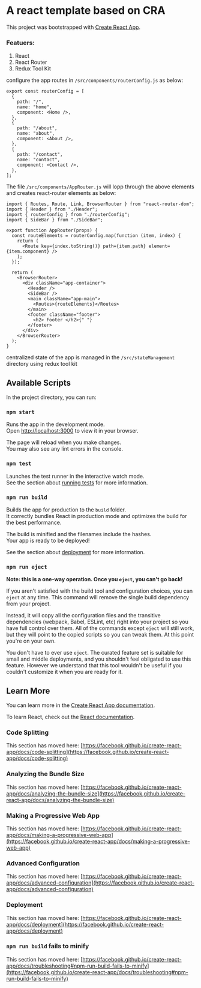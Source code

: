 # A react template based on CRA

This project was bootstrapped with [Create React App](https://github.com/facebook/create-react-app).

### Featuers:

1. React
2. React Router
3. Redux Tool Kit

configure the app routes in `/src/components/routerConfig.js` as below:

```
export const routerConfig = [
  {
    path: "/",
    name: "home",
    component: <Home />,
  },
  {
    path: "/about",
    name: "about",
    component: <About />,
  },
  {
    path: "/contact",
    name: "contact",
    component: <Contact />,
  },
];

```

The file `/src/components/AppRouter.js` will lopp through the above elements and creates react-router elements as below:

```
import { Routes, Route, Link, BrowserRouter } from "react-router-dom";
import { Header } from "./Header";
import { routerConfig } from "./routerConfig";
import { SideBar } from "./SideBar";

export function AppRouter(props) {
  const routeElements = routerConfig.map(function (item, index) {
    return (
      <Route key={index.toString()} path={item.path} element={item.component} />
    );
  });

  return (
    <BrowserRouter>
      <div className="app-container">
        <Header />
        <SideBar />
        <main className="app-main">
          <Routes>{routeElements}</Routes>
        </main>
        <footer className="footer">
          <h2> Footer </h2>{" "}
        </footer>
      </div>
    </BrowserRouter>
  );
}

```

centralized state of the app is managed in the `/src/stateManagement` directory using redux tool kit

## Available Scripts

In the project directory, you can run:

### `npm start`

Runs the app in the development mode.\
Open [http://localhost:3000](http://localhost:3000) to view it in your browser.

The page will reload when you make changes.\
You may also see any lint errors in the console.

### `npm test`

Launches the test runner in the interactive watch mode.\
See the section about [running tests](https://facebook.github.io/create-react-app/docs/running-tests) for more information.

### `npm run build`

Builds the app for production to the `build` folder.\
It correctly bundles React in production mode and optimizes the build for the best performance.

The build is minified and the filenames include the hashes.\
Your app is ready to be deployed!

See the section about [deployment](https://facebook.github.io/create-react-app/docs/deployment) for more information.

### `npm run eject`

**Note: this is a one-way operation. Once you `eject`, you can't go back!**

If you aren't satisfied with the build tool and configuration choices, you can `eject` at any time. This command will remove the single build dependency from your project.

Instead, it will copy all the configuration files and the transitive dependencies (webpack, Babel, ESLint, etc) right into your project so you have full control over them. All of the commands except `eject` will still work, but they will point to the copied scripts so you can tweak them. At this point you're on your own.

You don't have to ever use `eject`. The curated feature set is suitable for small and middle deployments, and you shouldn't feel obligated to use this feature. However we understand that this tool wouldn't be useful if you couldn't customize it when you are ready for it.

## Learn More

You can learn more in the [Create React App documentation](https://facebook.github.io/create-react-app/docs/getting-started).

To learn React, check out the [React documentation](https://reactjs.org/).

### Code Splitting

This section has moved here: [https://facebook.github.io/create-react-app/docs/code-splitting](https://facebook.github.io/create-react-app/docs/code-splitting)

### Analyzing the Bundle Size

This section has moved here: [https://facebook.github.io/create-react-app/docs/analyzing-the-bundle-size](https://facebook.github.io/create-react-app/docs/analyzing-the-bundle-size)

### Making a Progressive Web App

This section has moved here: [https://facebook.github.io/create-react-app/docs/making-a-progressive-web-app](https://facebook.github.io/create-react-app/docs/making-a-progressive-web-app)

### Advanced Configuration

This section has moved here: [https://facebook.github.io/create-react-app/docs/advanced-configuration](https://facebook.github.io/create-react-app/docs/advanced-configuration)

### Deployment

This section has moved here: [https://facebook.github.io/create-react-app/docs/deployment](https://facebook.github.io/create-react-app/docs/deployment)

### `npm run build` fails to minify

This section has moved here: [https://facebook.github.io/create-react-app/docs/troubleshooting#npm-run-build-fails-to-minify](https://facebook.github.io/create-react-app/docs/troubleshooting#npm-run-build-fails-to-minify)
